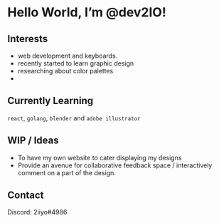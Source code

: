 # Hello World, I’m @dev2IO!

## Interests
- web development and keyboards.
- recently started to learn graphic design
- researching about color palettes
- 

## Currently Learning
`react`, `golang`, `blender` and `adobe illustrator`

## WIP / Ideas
- To have my own website to cater displaying my designs
- Provide an avenue for collaborative feedback space / interactively comment on a part of the design.

## Contact
Discord: 2iiyo#4986


<!---
dev2IO/dev2IO is a ✨ special ✨ repository because its `README.md` (this file) appears on your GitHub profile.
You can click the Preview link to take a look at your changes.
--->
